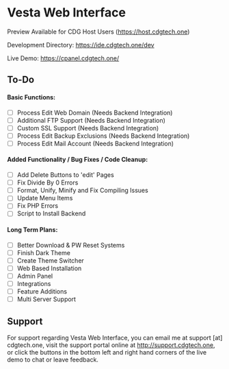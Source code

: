 # Vesta Web Interface

Preview Available for CDG Host Users (https://host.cdgtech.one)

Development Directory: https://ide.cdgtech.one/dev

Live Demo: https://cpanel.cdgtech.one/

## To-Do

#### Basic Functions:
- [ ] Process Edit Web Domain (Needs Backend Integration)
- [ ] Additional FTP Support (Needs Backend Integration)
- [ ] Custom SSL Support (Needs Backend Integration)
- [ ] Process Edit Backup Exclusions (Needs Backend Integration)
- [ ] Process Edit Mail Account (Needs Backend Integration)

#### Added Functionality / Bug Fixes / Code Cleanup:
- [ ] Add Delete Buttons to 'edit' Pages
- [ ] Fix Divide By 0 Errors
- [ ] Format, Unify, Minify and Fix Compiling Issues
- [ ] Update Menu Items
- [ ] Fix PHP Errors
- [ ] Script to Install Backend

#### Long Term Plans:
- [ ] Better Download & PW Reset Systems
- [ ] Finish Dark Theme
- [ ] Create Theme Switcher
- [ ] Web Based Installation
- [ ] Admin Panel
- [ ] Integrations
- [ ] Feature Additions
- [ ] Multi Server Support

## Support

For support regarding Vesta Web Interface, you can email me at support [at] cdgtech.one, visit the support portal online at http://support.cdgtech.one, or click the buttons in the bottom left and right hand corners of the live demo to chat or leave feedback.
